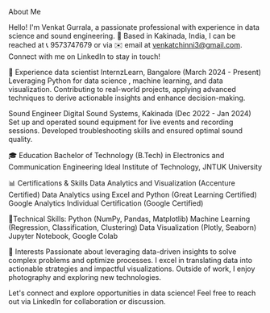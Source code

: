 About Me

Hello! I'm Venkat Gurrala, a passionate professional with experience in data science and sound engineering. 🌟 Based in Kakinada, India, 
I can be reached at 📞 9573747679 or via ✉️ email at venkatchinni3@gmail.com. Connect with me on LinkedIn to stay in touch!

🌟 Experience
data scientist 
InternzLearn, Bangalore
(March 2024 - Present)
Leveraging Python for data science , machine learning, and data visualization. Contributing to real-world projects, applying advanced techniques to derive actionable insights and enhance decision-making.

Sound Engineer
Digital Sound Systems, Kakinada
(Dec 2022 - Jan 2024)
Set up and operated sound equipment for live events and recording sessions. Developed troubleshooting skills and ensured optimal sound quality.

🎓 Education
Bachelor of Technology (B.Tech) in Electronics and Communication Engineering
Ideal Institute of Technology, JNTUK University

📊 Certifications & Skills
Data Analytics and Visualization (Accenture Certified)
Data Analytics using Excel and Python (Great Learning Certified)
Google Analytics Individual Certification (Google Certified)

🔧Technical Skills:
Python (NumPy, Pandas, Matplotlib)
Machine Learning (Regression, Classification, Clustering)
Data Visualization (Plotly, Seaborn)
Jupyter Notebook, Google Colab

💬 Interests
Passionate about leveraging data-driven insights to solve complex problems and optimize processes. I excel in translating data into actionable strategies and impactful visualizations. Outside of work, I enjoy photography and exploring new technologies.

Let's connect and explore opportunities in data science! Feel free to reach out via LinkedIn for collaboration or discussion.
